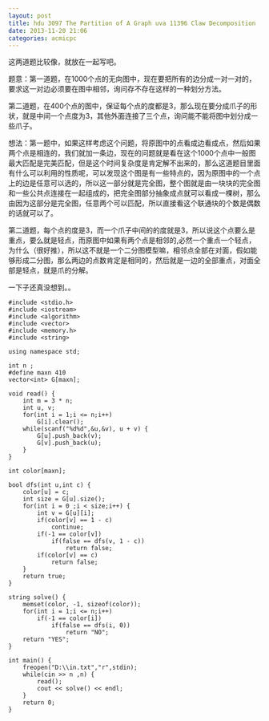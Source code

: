 ```yaml
---
layout: post
title: hdu 3097 The Partition of A Graph uva 11396 Claw Decomposition
date: 2013-11-20 21:06
categories: acmicpc
---
```


这两道题比较像，就放在一起写吧。

题意：第一道题，在1000个点的无向图中，现在要把所有的边分成一对一对的，要求这一对边必须要在图中相邻，询问存不存在这样的一种划分方法。

第二道题，在400个点的图中，保证每个点的度都是3，那么现在要分成爪子的形状，就是中间一个点度为3，其他外面连接了三个点，询问能不能将图中划分成一些爪子。


想法：第一题中，如果这样考虑这个问题，将原图中的点看成边看成点，然后如果两个点是相连的，我们就加一条边，现在的问题就是看在这个1000个点中一般图最大匹配是完美匹配，但是这个时间复杂度是肯定解不出来的，那么这道题目里面有什么可以利用的性质呢，可以发现这个图是有一些特点的，因为原图中的一个点上的边是任意可以选的，所以这一部分就是完全图，整个图就是由一块块的完全图和一些公共点连接在一起组成的，把完全图部分抽象成点就可以看成一棵树，那么由因为这部分是完全图，任意两个可以匹配，所以直接看这个联通块的个数是偶数的话就可以了。


第二道题，每个点的度是3，而一个爪子中间的的度就是3，所以说这个点要么是重点，要么就是轻点，而原图中如果有两个点是相邻的,必然一个重点一个轻点，为什么（很好推），所以这不就是一个二分图模型嘛，相邻点全部在对面，假如能够形成二分图，那么两边的点数肯定是相同的，然后就是一边的全部重点，对面全部是轻点，就是爪的分解。

一下子还真没想到。。

    #include <stdio.h>  
    #include <iostream>  
    #include <algorithm>  
    #include <vector>  
    #include <memory.h>  
    #include <string>  
      
    using namespace std;  
      
    int n ;  
    #define maxn 410  
    vector<int> G[maxn];  
      
    void read() {  
        int m = 3 * n;  
        int u, v;  
        for(int i = 1;i <= n;i++)  
            G[i].clear();  
        while(scanf("%d%d",&u,&v), u + v) {  
            G[u].push_back(v);  
            G[v].push_back(u);  
        }  
    }  
      
    int color[maxn];  
      
    bool dfs(int u,int c) {  
        color[u] = c;  
        int size = G[u].size();  
        for(int i = 0 ;i < size;i++) {  
            int v = G[u][i];  
            if(color[v] == 1 - c)  
                continue;  
            if(-1 == color[v])  
                if(false == dfs(v, 1 - c))  
                    return false;  
            if(color[v] == c)  
                return false;  
        }  
        return true;  
    }  
      
    string solve() {  
        memset(color, -1, sizeof(color));  
        for(int i = 1;i <= n;i++)  
            if(-1 == color[i])  
                if(false == dfs(i, 0))  
                    return "NO";  
        return "YES";  
    }  
      
    int main() {  
        freopen("D:\\in.txt","r",stdin);  
        while(cin >> n ,n) {  
            read();  
            cout << solve() << endl;  
        }  
        return 0;  
    }  